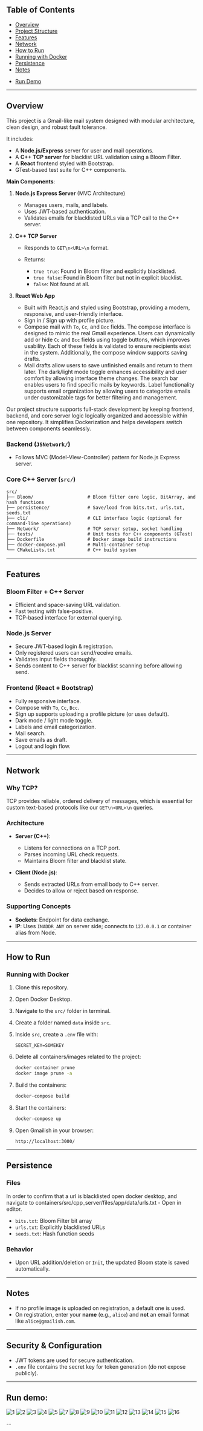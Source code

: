 ## Table of Contents

* [Overview](#overview)
* [Project Structure](#project-structure)
* [Features](#features)
* [Network](#network)
* [How to Run](#how-to-run)
* [Running with Docker](#running-with-docker)
* [Persistence](#persistence)
* [Notes](#notes)
- [Run Demo](#run-demo)

---

## Overview

This project is a Gmail-like mail system designed with modular architecture, clean design, and robust fault tolerance.

It includes:

* A **Node.js/Express** server for user and mail operations.
* A **C++ TCP server** for blacklist URL validation using a Bloom Filter.
* A **React** frontend styled with Bootstrap.
* GTest-based test suite for C++ components.

**Main Components**:

1. **Node.js Express Server** (MVC Architecture)

   * Manages users, mails, and labels.
   * Uses JWT-based authentication.
   * Validates emails for blacklisted URLs via a TCP call to the C++ server.

2. **C++ TCP Server**

   * Responds to `GET\n<URL>\n` format.
   * Returns:

     * `true true`: Found in Bloom filter and explicitly blacklisted.
     * `true false`: Found in Bloom filter but not in explicit blacklist.
     * `false`: Not found at all.

3. **React Web App**

   * Built with React.js and styled using Bootstrap, providing a modern, responsive, and user-friendly interface.
   * Sign in / Sign up with profile picture.
   * Compose mail with `To`, `Cc`, and `Bcc` fields. The compose interface is designed to mimic the real Gmail experience. Users can dynamically add or hide `Cc` and `Bcc` fields using toggle buttons, which improves usability. Each of these fields is validated to ensure recipients exist in the system. Additionally, the compose window supports saving drafts.
   * Mail drafts allow users to save unfinished emails and return to them later. The dark/light mode toggle enhances accessibility and user comfort by allowing interface theme changes. The search bar enables users to find specific mails by keywords. Label functionality supports email organization by allowing users to categorize emails under customizable tags for better filtering and management.


Our project structure supports full-stack development by keeping frontend, backend, and core server logic logically organized and accessible within one repository. It simplifies Dockerization and helps developers switch between components seamlessly.

### Backend (`JSNetwork/`)

* Follows MVC (Model-View-Controller) pattern for Node.js Express server.

### Core C++ Server (`src/`)

```
src/
├── Bloom/                    # Bloom filter core logic, BitArray, and hash functions
├── persistence/              # Save/load from bits.txt, urls.txt, seeds.txt
├── cli/                      # CLI interface logic (optional for command-line operations)
├── Network/                  # TCP server setup, socket handling
├── tests/                    # Unit tests for C++ components (GTest)
├── Dockerfile                # Docker image build instructions
├── docker-compose.yml        # Multi-container setup
└── CMakeLists.txt            # C++ build system
```

---

## Features

### Bloom Filter + C++ Server

* Efficient and space-saving URL validation.
* Fast testing with false-positive.
* TCP-based interface for external querying.

### Node.js Server

* Secure JWT-based login & registration.
* Only registered users can send/receive emails.
* Validates input fields thoroughly.
* Sends content to C++ server for blacklist scanning before allowing send.

### Frontend (React + Bootstrap)

* Fully responsive interface.
* Compose with `To`, `Cc`, `Bcc`.
* Sign up supports uploading a profile picture (or uses default).
* Dark mode / light mode toggle.
* Labels and email categorization.
* Mail search.
* Save emails as draft.
* Logout and login flow.

---

## Network

### Why TCP?

TCP provides reliable, ordered delivery of messages, which is essential for custom text-based protocols like our `GET\n<URL>\n` queries.

### Architecture

* **Server (C++)**:

  * Listens for connections on a TCP port.
  * Parses incoming URL check requests.
  * Maintains Bloom filter and blacklist state.

* **Client (Node.js)**:

  * Sends extracted URLs from email body to C++ server.
  * Decides to allow or reject based on response.

### Supporting Concepts

* **Sockets**: Endpoint for data exchange.
* **IP**: Uses `INADDR_ANY` on server side; connects to `127.0.0.1` or container alias from Node.

---

## How to Run

### Running with Docker

1. Clone this repository.
2. Open Docker Desktop.
3. Navigate to the `src/` folder in terminal.
4. Create a folder named `data` inside `src`.
5. Inside `src`, create a `.env` file with:

   ```env
   SECRET_KEY=SOMEKEY
   ```
6. Delete all containers/images related to the project:

   ```bash
   docker container prune
   docker image prune -a
   ```
7. Build the containers:

   ```bash
   docker-compose build
   ```
8. Start the containers:

   ```bash
   docker-compose up
   ```
9. Open Gmailish in your browser:

   ```
   http://localhost:3000/
   ```

---

## Persistence

### Files

In order to confirm that a url is blacklisted open docker desktop, and navigate to containers/src/cpp_server/files/app/data/urls.txt - Open in editor.
* `bits.txt`: Bloom Filter bit array
* `urls.txt`: Explicitly blacklisted URLs
* `seeds.txt`: Hash function seeds

### Behavior

* Upon URL addition/deletion or `Init`, the updated Bloom state is saved automatically.

---

## Notes

* If no profile image is uploaded on registration, a default one is used.
* On registration, enter your **name** (e.g., `alice`) and **not** an email format like `alice@gmailish.com`.

---

## Security & Configuration

* JWT tokens are used for secure authentication.
* `.env` file contains the secret key for token generation (do not expose publicly).

---

## Run demo:
![1](https://github.com/user-attachments/assets/dcd994ef-0385-464f-b897-489c2a5191cc)
![2](https://github.com/user-attachments/assets/f903ca05-dcd0-4677-b991-c3c656c229f0)
![3](https://github.com/user-attachments/assets/f599f14f-51bc-4c55-89cb-45dfa7f65ee1)
![4](https://github.com/user-attachments/assets/aebc39ba-89b2-43e7-b086-f34a6aa96908)
![5](https://github.com/user-attachments/assets/343d3385-3dcb-4566-8bfd-428029d3f95e)
![7](https://github.com/user-attachments/assets/2d2cbc7a-3953-4ddf-b0e4-f2d4331e2e81)
![8](https://github.com/user-attachments/assets/aa96e0a5-0650-4c67-a95e-7445ee0f179d)
![9](https://github.com/user-attachments/assets/9373b172-5755-4413-814a-f81d8ecd9bb2)
![10](https://github.com/user-attachments/assets/16c6616b-6c24-43c8-a1e0-548f70ebad49)
![11](https://github.com/user-attachments/assets/f7c85406-b4e2-4eea-befe-a0f1adef55cc)
![12](https://github.com/user-attachments/assets/9cdd9c03-b563-4b8b-a78f-ca51df463914)
![13](https://github.com/user-attachments/assets/9ebecd3e-6bc4-4dbf-9d08-07b7c9d28a12)
![14](https://github.com/user-attachments/assets/f03540c3-e17b-48e2-a521-e54258301623)
![15](https://github.com/user-attachments/assets/c4817030-38f4-431b-9eb3-5de9c643f79d)
![16](https://github.com/user-attachments/assets/6aa86a64-db44-4dec-bc10-a974255bff9c)

--











